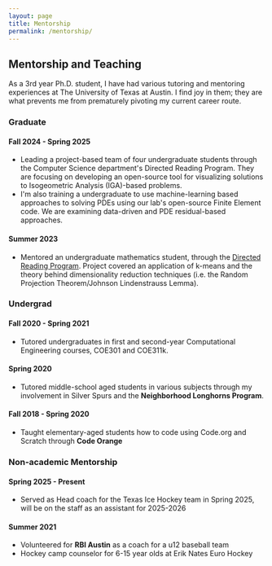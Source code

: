```yaml
---
layout: page
title: Mentorship
permalink: /mentorship/
---
```


## Mentorship and Teaching

As a 3rd year Ph.D. student, I have had various tutoring and mentoring experiences at The University of Texas at Austin. I find joy in them; they are what prevents me from prematurely pivoting my current career route.

### Graduate
#### Fall 2024 - Spring 2025
- Leading a project-based team of four undergraduate students through the Computer Science department's Directed Reading Program. They are focusing on developing an open-source tool for visualizing solutions to Isogeometric Analysis (IGA)-based problems.
- I'm also training a undergraduate to use machine-learning based approaches to solving PDEs using our lab's open-source Finite Element code. We are examining data-driven and PDE residual-based approaches.

#### Summer 2023
- Mentored an undergraduate mathematics student, through the [Directed Reading Program](https://sites.cns.utexas.edu/utgd/directed-reading-program). Project covered an application of k-means and the theory behind dimensionality reduction techniques (i.e. the Random Projection Theorem/Johnson Lindenstrauss Lemma).

### Undergrad
#### Fall 2020 - Spring 2021
- Tutored undergraduates in first and second-year Computational Engineering courses, COE301 and COE311k.

#### Spring 2020
- Tutored middle-school aged students in various subjects through my involvement in Silver Spurs and the **Neighborhood Longhorns Program**. 

#### Fall 2018 - Spring 2020
- Taught elementary-aged students how to code using Code.org and Scratch through **Code Orange**

### Non-academic Mentorship
#### Spring 2025 - Present
- Served as Head coach for the Texas Ice Hockey team in Spring 2025, will be on the staff as an assistant for 2025-2026

#### Summer 2021
- Volunteered for **RBI Austin** as a coach for a u12 baseball team
- Hockey camp counselor for 6-15 year olds at Erik Nates Euro Hockey